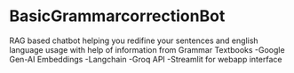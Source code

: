 # BasicGrammarcorrectionBot
RAG based chatbot helping you redifine your sentences and english language usage with help of information from Grammar Textbooks
-Google Gen-AI Embeddings
-Langchain
-Groq API
-Streamlit for webapp interface
